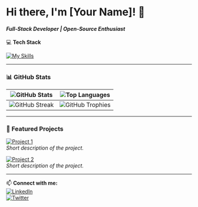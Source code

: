 # Hi there, I'm [Your Name]! 👋  
#### *Full-Stack Developer | Open-Source Enthusiast*  

💻 **Tech Stack**  

[![My Skills](https://skillicons.dev/icons?i=react,ts,js,tailwind,nodejs,prisma,git,py,html,css)](https://skillicons.dev)  

---

### 📊 **GitHub Stats**  

| ![GitHub Stats](https://github-readme-stats.vercel.app/api?username=JosueJURE&show_icons=true&theme=dracula&hide_border=true) | ![Top Languages](https://github-readme-stats.vercel.app/api/top-langs/?username=JosueJURE&layout=compact&theme=dracula&hide_border=true) |
|------------------------------------------------------------------------------------------------------------------------------------|----------------------------------------------------------------------------------------------------------------------------------------------|
| ![GitHub Streak](https://streak-stats.demolab.com?user=JosueJURE&theme=dracula&hide_border=true)                              | ![GitHub Trophies](https://github-profile-trophy.vercel.app/?username=JosueJURE&theme=onedark&no-bg=true&no-frame=true)                  |

---

### 🌟 **Featured Projects**  

[![Project 1](https://github-readme-stats.vercel.app/api/pin/?username=JosueJURE&repo=REPO_NAME&theme=radical)](https://github.com/JosueJURE/REPO_NAME)  
*Short description of the project.*  

[![Project 2](https://github-readme-stats.vercel.app/api/pin/?username=JosueJURE&repo=REPO_NAME&theme=radical)](https://github.com/JosueJURE/REPO_NAME)  
*Short description of the project.*  

---

📫 **Connect with me:**  
[![LinkedIn](https://skillicons.dev/icons?i=linkedin)](https://linkedin.com/in/your-profile)  
[![Twitter](https://skillicons.dev/icons?i=twitter)](https://twitter.com/your-handle)  


















